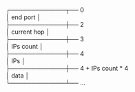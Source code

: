 ┌─────────────┬── 0  
│ end port    │  
├─────────────┼── 2  
│ current hop │  
├─────────────┼── 3  
│ IPs count   │  
├─────────────┼── 4  
│ IPs         │  
├─────────────┼── 4 + IPs count * 4  
│ data        │  
└─────────────┴── ...  

